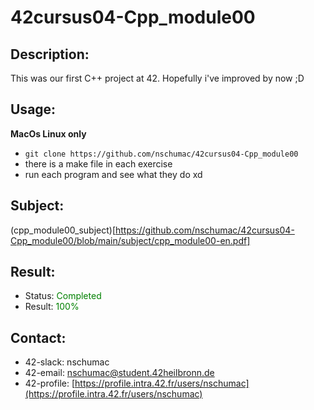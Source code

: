 # 42cursus04-Cpp_module00
## Description:
This was our first C++ project at 42. Hopefully i've improved by now ;D

## Usage:
**MacOs Linux only**
- `git clone https://github.com/nschumac/42cursus04-Cpp_module00`
- there is a make file in each exercise
- run each program and see what they do xd

## Subject:
(cpp_module00_subject)[https://github.com/nschumac/42cursus04-Cpp_module00/blob/main/subject/cpp_module00-en.pdf]

## Result:
- Status: <span style="color:green">Completed</span>
- Result: <span style="color:green">100%</span>

## Contact:
- 42-slack: nschumac
- 42-email: nschumac@student.42heilbronn.de
- 42-profile: [https://profile.intra.42.fr/users/nschumac](https://profile.intra.42.fr/users/nschumac)
